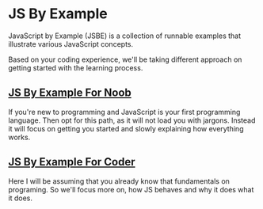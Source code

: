 # JS By Example

JavaScript by Example (JSBE) is a collection of runnable examples that illustrate various JavaScript concepts.

Based on your coding experience, we'll be taking different approach on getting started with the learning process.

## [JS By Example For Noob]()

If you're new to programming and JavaScript is your first programming language. Then opt for this path, as it will not load you with jargons. Instead it will focus on getting you started and slowly explaining how everything works.

## [JS By Example For Coder]()

Here I will be assuming that you already know that fundamentals on programing. So we'll focus more on, how JS behaves and why it does what it does.
